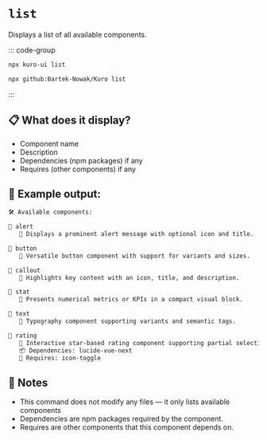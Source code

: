# `list`

Displays a list of all available components.

::: code-group
```bash [npx via npm]
npx kuro-ui list
```
```bash [npx via GitHub]
npx github:Bartek-Nowak/Kuro list
```
:::

## 📋 What does it display?

- Component name
- Description
- Dependencies (npm packages) if any
- Requires (other components) if any

## 🧪 Example output:

```bash
🛠️ Available components:

🔹 alert
   📝 Displays a prominent alert message with optional icon and title.

🔹 button
   📝 Versatile button component with support for variants and sizes.

🔹 callout
   📝 Highlights key content with an icon, title, and description.

🔹 stat
   📝 Presents numerical metrics or KPIs in a compact visual block.

🔹 text
   📝 Typography component supporting variants and semantic tags.

🔹 rating
   📝 Interactive star-based rating component supporting partial selection and read-only mode.
   📦 Dependencies: lucide-vue-next
   🤝 Requires: icon-toggle
```

## 🔧 Notes

- This command does not modify any files — it only lists available components
- Dependencies are npm packages required by the component.
- Requires are other components that this component depends on.

